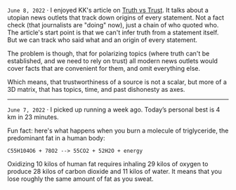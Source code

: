 `June 8, 2022` ·
I enjoyed KK's article on [Truth vs Trust](https://kk.org/thetechnium/truth-vs-trust/).
It talks about a utopian news outlets that track down origins of every statement.
Not a fact check (that journalists are "doing" now), just a chain of who quoted who.
The article's start point is that we can't infer truth from a statement itself.
But we can track who said what and an origin of every statement.

The problem is though, that for polarizing topics (where truth can't be established,
and we need to rely on trust) all modern news outlets would cover facts that are convenient for them,
and omit everything else.

Which means, that trustworthiness of a source is not a scalar, but more of a 3D matrix, that has topics, time, and past dishonesty as axes.

---

`June 7, 2022` ·
I picked up running a week ago. Today’s personal best is 4 km in 23 minutes.

Fun fact: here's what happens when you burn a molecule of triglyceride, the predominant fat in a human body:

```
C55H104O6 + 78O2 --> 55CO2 + 52H2O + energy
```

Oxidizing 10 kilos of human fat requires inhaling 29 kilos of oxygen to produce 28 kilos of carbon dioxide and 11 kilos of water.
It means that you lose roughly the same amount of fat as you sweat. 
